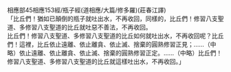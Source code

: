 相應部45相應153經/瓶子經(道相應/大篇/修多羅)(莊春江譯)  
「比丘們！猶如已顛倒的瓶子就吐出水，不再收回，同樣的，比丘們！修習八支聖道、多修習八支聖道的比丘就吐惡不善法，不再收回。  
比丘們！修習八支聖道、多修習八支聖道的比丘如何就吐出水，不再收回呢？比丘們！這裡，比丘依止遠離、依止離貪、依止滅、捨棄的圓熟修習正見；……（中略）依止遠離、依止離貪、依止滅、捨棄的圓熟修習正定。……（中略）比丘們！修習八支聖道、多修習八支聖道的比丘就這樣吐出水，不再收回。」  
  
  
